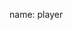 name: player

<asciinema-player autoload="true" src="casts/kops-create.json" theme="monokai" idle-time-limit="2" font-size="18px" rows="25" cols="90"></asciinema-player>
